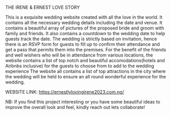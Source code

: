THE IRENE & ERNEST LOVE STORY

This is a exquisite wedding website created with all the love in the world. 
It contains all the necessary wedding details including the date and venue.
It contains a beautiful array of pictures of the proposed bride and groom with family and friends. 
It also contains a countdown to the wedding date to help guests track the date.
The wedding is strictly based on invitation, hence there is an RSVP form for guests to fill up to confirm their attendance and get a pass that permits them into the premises.
For the benefit of the friends and well wishers who will be in attendance from various locations, the website contains a list of top notch and beautiful accomodations(hotels and Airbnbs inclusive) for the guests to choose from to add to the wedding experience
The website all contains a list of top attractions in the city where the wedding will be held to ensure an all round wonderful experience for the wedding.


WEBSITE LINK: https://ernestlylovingirene2023.com.ng/

NB: If you find this project interesting or you have some beautiful ideas to improve the overall look and feel, kindly reach out lets collaborate!